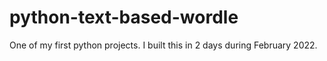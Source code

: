 # python-text-based-wordle
One of my first python projects. I built this in 2 days during February 2022.
